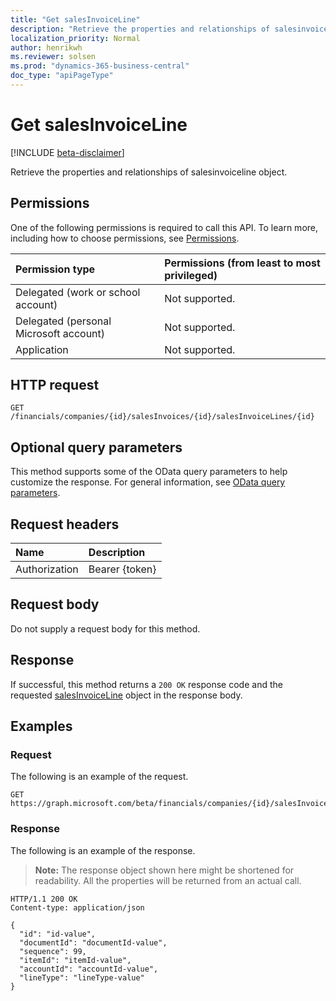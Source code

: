 ```yaml
---
title: "Get salesInvoiceLine"
description: "Retrieve the properties and relationships of salesinvoiceline object."
localization_priority: Normal
author: henrikwh
ms.reviewer: solsen
ms.prod: "dynamics-365-business-central"
doc_type: "apiPageType"
---
```


# Get salesInvoiceLine

[!INCLUDE [beta-disclaimer](../../includes/beta-disclaimer.md)]

Retrieve the properties and relationships of salesinvoiceline object.

## Permissions

One of the following permissions is required to call this API. To learn more, including how to choose permissions, see [Permissions](/graph/permissions-reference).

| Permission type                        | Permissions (from least to most privileged) |
|:---------------------------------------|:--------------------------------------------|
| Delegated (work or school account)     | Not supported. |
| Delegated (personal Microsoft account) | Not supported. |
| Application                            | Not supported. |

## HTTP request

<!-- { "blockType": "ignored" } -->

```http
GET /financials/companies/{id}/salesInvoices/{id}/salesInvoiceLines/{id}
```

## Optional query parameters

This method supports some of the OData query parameters to help customize the response. For general information, see [OData query parameters](/graph/query-parameters).

## Request headers

| Name      |Description|
|:----------|:----------|
| Authorization | Bearer {token} |

## Request body

Do not supply a request body for this method.

## Response

If successful, this method returns a `200 OK` response code and the requested [salesInvoiceLine](../resources/dynamics-salesinvoiceline.md) object in the response body.

## Examples

### Request

The following is an example of the request.
<!-- {
  "blockType": "request",
  "name": "get_salesinvoiceline"
}-->

```http
GET https://graph.microsoft.com/beta/financials/companies/{id}/salesInvoices/{id}/salesInvoiceLines/{id}
```

### Response

The following is an example of the response.

> **Note:** The response object shown here might be shortened for readability. All the properties will be returned from an actual call.

<!-- {
  "blockType": "response",
  "truncated": true,
  "@odata.type": "microsoft.graph.salesInvoiceLine"
} -->

```http
HTTP/1.1 200 OK
Content-type: application/json

{
  "id": "id-value",
  "documentId": "documentId-value",
  "sequence": 99,
  "itemId": "itemId-value",
  "accountId": "accountId-value",
  "lineType": "lineType-value"
}
```

<!-- uuid: 16cd6b66-4b1a-43a1-adaf-3a886856ed98
2019-02-04 14:57:30 UTC -->
<!-- {
  "type": "#page.annotation",
  "description": "Get salesInvoiceLine",
  "keywords": "",
  "section": "documentation",
  "tocPath": ""
}-->